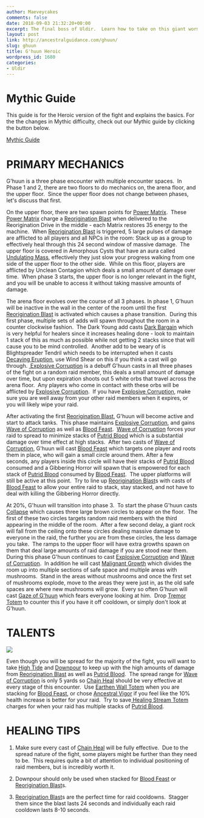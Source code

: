 ```yaml
---
author: Maeveycakes
comments: false
date: 2018-09-03 21:32:20+00:00
excerpt: The final boss of Uldir.  Learn how to take on this giant worm.
layout: post
link: http://ancestralguidance.com/ghuun/
slug: ghuun
title: G'huun Heroic
wordpress_id: 1680
categories:
- Uldir
---
```


# Mythic Guide


This guide is for the Heroic version of the fight and explains the basics.
For the the changes in Mythic difficulty, check out our Mythic guide by clicking the button below.

[
Mythic Guide
](https://ancestralguidance.com/mythic-ghuun/)


# PRIMARY MECHANICS


G'huun is a three phase encounter with multiple encounter spaces.  In Phase 1 and 2, there are two floors to do mechanics on, the arena floor, and the upper floor.  Since the upper floor does not change between phases, let's discuss that first.

On the upper floor, there are two spawn points for [Power Matrix](https://www.wowhead.com/spell=263372/power-matrix).  These [Power Matrix](https://www.wowhead.com/spell=263372/power-matrix) charge a [Reorigination Blast](https://www.wowhead.com/spell=263482/reorigination-blast) when delivered to the Reorigination Drive in the middle - each Matrix restores 35 energy to the machine.  When [Reorigination Blast](https://www.wowhead.com/spell=263482/reorigination-blast) is triggered, 5 large pulses of damage are afflicted to all players and all NPCs in the room: Stack up as a group to effectively heal through this 24 second window of massive damage.  The upper floor is covered in Amorphous Cysts that have an aura called [Undulating Mass](https://www.wowhead.com/spell=263326/undulating-mass), effectively they just slow your progress walking from one side of the upper floor to the other side.  While on this floor, players are afflicted by Unclean Contagion which deals a small amount of damage over time.  When phase 3 starts, the upper floor is no longer relevant in the fight, and you will be unable to access it without taking massive amounts of damage.

The arena floor evolves over the course of all 3 phases.
In phase 1, G'huun will be inactive in the wall in the center of the room until the first [Reorigination Blast](https://www.wowhead.com/spell=263482/reorigination-blast) is activated which causes a phase transition.  During this first phase, multiple sets of adds will spawn throughout the room in a counter clockwise fashion.  The Dark Young add casts [Dark Bargain](https://www.wowhead.com/spell=273405/dark-bargain) which is very helpful for healers since it increases healing done - look to maintain 1 stack of this as much as possible while not getting 2 stacks since that will cause you to be mind controlled.  Another add to be weary of is Blightspreader Tendril which needs to be interrupted when it casts [Decaying Eruption](https://www.wowhead.com/spell=267462/decaying-eruption), use Wind Shear on this if you think a cast will go through. [ Explosive Corruption](https://www.wowhead.com/spell=272508/explosive-corruption) is a debuff G'huun casts in all three phases of the fight on a random raid member, this deals a small amount of damage over time, but upon expiration shoots out 5 white orbs that travel across the arena floor.  Any players who come in contact with these orbs will be afflicted by [Explosive Corruption](https://www.wowhead.com/spell=272508/explosive-corruption).  If you have [Explosive Corruption](https://www.wowhead.com/spell=272508/explosive-corruption), make sure you are well away from your other raid members when it expires, or you will likely wipe your raid.

After activating the first [Reorigination Blast](https://www.wowhead.com/spell=263482/reorigination-blast), G'huun will become active and start to attack tanks.  This phase maintains [Explosive Corruption](https://www.wowhead.com/spell=272508/explosive-corruption), and gains [Wave of Corruption](https://www.wowhead.com/spell=270428/wave-of-corruption) as well as [Blood Feast](https://www.wowhead.com/spell=263235/blood-feast).  [Wave of Corruption](https://www.wowhead.com/spell=270428/wave-of-corruption) forces your raid to spread to minimize stacks of [Putrid Blood](https://www.wowhead.com/spell=263227/putrid-blood) which is a substantial damage over time effect at high stacks.  After two casts of [Wave of Corruption](https://www.wowhead.com/spell=270428/wave-of-corruption), G'huun will cast [Blood Feast](https://www.wowhead.com/spell=263235/blood-feast) which targets one player and roots them in place, who will gain a small circle around them. After a few seconds, any players inside this circle will have their stacks of [Putrid Blood](https://www.wowhead.com/spell=263227/putrid-blood) consumed and a Gibbering Horror will spawn that is empowered for each stack of [Putrid Blood](https://www.wowhead.com/spell=263227/putrid-blood) consumed by [Blood Feast](https://www.wowhead.com/spell=263235/blood-feast).  The upper platforms will still be active at this point.  Try to line up [Reorigination Blast](https://www.wowhead.com/spell=263482/reorigination-blast)s with casts of [Blood Feast](https://www.wowhead.com/spell=263235/blood-feast) to allow your entire raid to stack, stay stacked, and not have to deal with killing the Gibbering Horror directly.

At 20%, G'huun will transition into phase 3.  To start the phase G'huun casts [Collapse](https://www.wowhead.com/spell=276764/collapse) which causes three large brown circles to appear on the floor.  The first of these two circles targets random raid members with the third appearing in the middle of the room.  After a few second delay, a giant rock will fall from the ceiling onto these circles dealing massive damage to everyone in the raid, the further you are from these circles, the less damage you take.  The ramps to the upper floor will have extra growths spawn on them that deal large amounts of raid damage if you are stood near them.
During this phase G'huun continues to cast [Explosive Corruption](https://www.wowhead.com/spell=272508/explosive-corruption) and [Wave of Corruption](https://www.wowhead.com/spell=270428/wave-of-corruption).  In addition he will cast [Malignant Growth](https://www.wowhead.com/spell=274577/malignant-growth) which divides the room up into multiple sections of safe space and multiple areas with mushrooms.  Stand in the areas without mushrooms and once the first set of mushrooms explode, move to the areas they were just in, as the old safe spaces are where new mushrooms will grow.  Every so often G'huun will cast [Gaze of G'huun](https://www.wowhead.com/spell=267700/gaze-of-ghuun) which fears everyone looking at him.  Drop [Tremor Totem](https://www.wowhead.com/spell=8143/tremor-totem) to counter this if you have it off cooldown, or simply don't look at G'huun.


# TALENTS


![](http://ancestralguidance.com/wp-content/uploads/2018/09/ghuunHtalent.png)

Even though you will be spread for the majority of the fight, you will want to take [High Tide](https://www.wowhead.com/spell=157154/high-tide) and [Downpour](https://www.wowhead.com/spell=207778/downpour) to keep up with the high amounts of damage from [Reorigination Blast](https://www.wowhead.com/spell=263482/reorigination-blast) as well as [Putrid Blood](https://www.wowhead.com/spell=263227/putrid-blood).  The spread range for [Wave of Corruption](https://www.wowhead.com/spell=270428/wave-of-corruption) is only 5 yards so [Chain Heal](https://www.wowhead.com/spell=1064/chain-heal) should be very effective at every stage of this encounter.  Use [Earthen Wall Totem](https://www.wowhead.com/spell=198838/earthen-wall-totem) when you are stacking for [Blood Feast](https://www.wowhead.com/spell=263235/blood-feast), or chose [Ancestral Vigor](https://www.wowhead.com/spell=207401/ancestral-vigor) if you feel like the 10% health increase is better for your raid.  Try to save[ Healing Stream Totem](https://www.wowhead.com/spell=5394/healing-stream-totem) charges for when your raid has multiple stacks of [Putrid Blood](https://www.wowhead.com/spell=263227/putrid-blood).


# HEALING TIPS





 	
  1. Make sure every cast of [Chain Heal](https://www.wowhead.com/spell=1064/chain-heal) will be fully effective.  Due to the spread nature of the fight, some players might be further than they need to be.  This requires quite a bit of attention to individual positioning of raid members, but is incredibly worth it.

 	
  2. Downpour should only be used when stacked for [Blood Feast](https://www.wowhead.com/spell=263235/blood-feast) or [Reorigination Blast](https://www.wowhead.com/spell=263482/reorigination-blast)s.

 	
  3. [Reorigination Blast](https://www.wowhead.com/spell=263482/reorigination-blast)s are the perfect time for raid cooldowns.  Stagger them since the blast lasts 24 seconds and individually each raid cooldown lasts 8-10 seconds.



